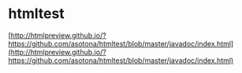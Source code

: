 # htmltest

[http://htmlpreview.github.io/?https://github.com/asotona/htmltest/blob/master/javadoc/index.html](http://htmlpreview.github.io/?https://github.com/asotona/htmltest/blob/master/javadoc/index.html)
